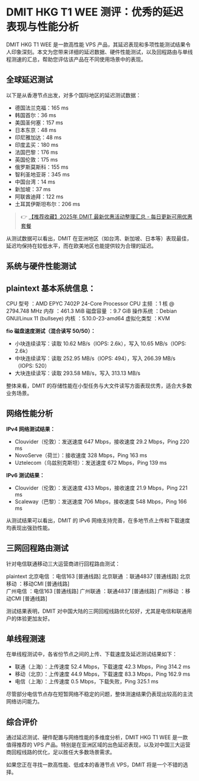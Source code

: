 # DMIT HKG T1 WEE 测评：优秀的延迟表现与性能分析

DMIT HKG T1 WEE 是一款高性能 VPS 产品，其延迟表现和多项性能测试结果令人印象深刻。本文为您带来详细的延迟数据、硬件性能测试，以及回程路由与单线程测速的汇总，帮助您评估该产品在不同使用场景中的表现。

## 全球延迟测试

以下是从香港节点出发，对多个国际地区的延迟测试数据：

- 德国法兰克福：165 ms
- 韩国首尔：36 ms
- 美国圣何塞：157 ms
- 日本东京：48 ms
- 印尼雅加达：48 ms
- 印度孟买：180 ms
- 法国巴黎：176 ms
- 英国伦敦：175 ms
- 俄罗斯莫斯科：155 ms
- 智利圣地亚哥：345 ms
- 中国台湾：14 ms
- 新加坡：37 ms
- 阿联酋迪拜：122 ms
- 土耳其伊斯坦布尔：206 ms

> 👉 [【推荐收藏】2025年 DMIT 最新优惠活动整理汇总 - 每日更新可用优惠套餐](https://bit.ly/dmit_coupon)

从测试数据可以看出，DMIT 在亚洲地区（如台湾、新加坡、日本等）表现最佳，延迟均保持在较低水平，而在欧美地区也能提供较为合理的延迟。

## 系统与硬件性能测试

plaintext
基本系统信息：
---------------------------------
CPU 型号   ：AMD EPYC 7402P 24-Core Processor
CPU 主频   ：1 核 @ 2794.748 MHz
内存       ：461.3 MiB
磁盘容量   ：9.7 GiB
操作系统   ：Debian GNU/Linux 11 (bullseye)
内核       ：5.10.0-23-amd64
虚拟化类型 ：KVM


**fio 磁盘速度测试（混合读写 50/50）：**

- 小块连续读写：读取 10.62 MB/s（IOPS: 2.6k），写入 10.65 MB/s（IOPS: 2.6k）
- 中块连续读写：读取 252.95 MB/s（IOPS: 494），写入 266.39 MB/s（IOPS: 520）
- 大块连续读写：读取 293.58 MB/s，写入 313.13 MB/s

整体来看，DMIT 的存储性能在小型任务与大文件读写方面表现优秀，适合大多数业务场景。

## 网络性能分析

**IPv4 网络测试结果：**

- Clouvider（伦敦）：发送速度 647 Mbps，接收速度 29.2 Mbps，Ping 220 ms
- NovoServe（荷兰）：接收速度 328 Mbps，Ping 163 ms
- Uztelecom（乌兹别克斯坦）：发送速度 672 Mbps，Ping 139 ms

**IPv6 测试结果：**

- Clouvider（伦敦）：发送速度 433 Mbps，接收速度 21.9 Mbps，Ping 221 ms
- Scaleway（巴黎）：发送速度 706 Mbps，接收速度 548 Mbps，Ping 166 ms

从测试结果可以看出，DMIT 的 IPv6 网络支持完善，在多地节点上传和下载速度均表现出强劲性能。

## 三网回程路由测试

针对电信联通移动三大运营商进行回程路由测试：

plaintext
北京电信  ：电信163 [普通线路] 
北京联通  ：联通4837 [普通线路] 
北京移动  ：移动CMI [普通线路]  
广州电信  ：电信163 [普通线路]
广州联通  ：联通4837 [普通线路] 
广州移动  ：移动CMI [普通线路] 


测试结果表明，DMIT 对中国大陆的三网回程线路优化较好，尤其是电信和联通用户的体验更加友好。

## 单线程测速

在单线程测试中，各省份节点之间的上传、下载速度及延迟测试结果如下：

- 联通（上海）：上传速度 52.4 Mbps，下载速度 42.3 Mbps，Ping 314.2 ms
- 移动（北京）：上传速度 44.9 Mbps，下载速度 83.3 Mbps，Ping 162.9 ms
- 电信（上海）：上传速度 0.5 Mbps，下载失败，Ping 325.1 ms

尽管部分电信节点存在短暂网络不稳定的问题，整体测速结果仍表现出较高的主流网络访问能力。

## 综合评价

通过延迟测试、硬件配置与网络性能的多维度分析，DMIT HKG T1 WEE 是一款值得推荐的 VPS 产品。特别是在亚洲区域的出色延迟表现，以及对中国三大运营商回程线路的优化，足以胜任大多数场景需求。

如果您正在寻找一款高性能、低成本的香港节点 VPS，DMIT 将是一个不错的选择。